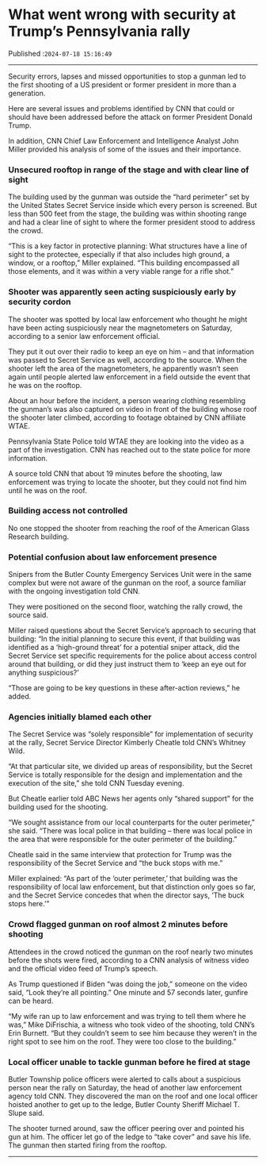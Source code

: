 # What went wrong with security at Trump’s Pennsylvania rally

Published :`2024-07-18 15:16:49`

---

Security errors, lapses and missed opportunities to stop a gunman led to the first shooting of a US president or former president in more than a generation.

Here are several issues and problems identified by CNN that could or should have been addressed before the attack on former President Donald Trump.

In addition, CNN Chief Law Enforcement and Intelligence Analyst John Miller provided his analysis of some of the issues and their importance.

### Unsecured rooftop in range of the stage and with clear line of sight

The building used by the gunman was outside the “hard perimeter” set by the United States Secret Service inside which every person is screened. But less than 500 feet from the stage, the building was within shooting range and had a clear line of sight to where the former president stood to address the crowd.

“This is a key factor in protective planning: What structures have a line of sight to the protectee, especially if that also includes high ground, a window, or a rooftop,” Miller explained. “This building encompassed all those elements, and it was within a very viable range for a rifle shot.”

### Shooter was apparently seen acting suspiciously early by security cordon

The shooter was spotted by local law enforcement who thought he might have been acting suspiciously near the magnetometers on Saturday, according to a senior law enforcement official.

They put it out over their radio to keep an eye on him – and that information was passed to Secret Service as well, according to the source. When the shooter left the area of the magnetometers, he apparently wasn’t seen again until people alerted law enforcement in a field outside the event that he was on the rooftop.

About an hour before the incident, a person wearing clothing resembling the gunman’s was also captured on video in front of the building whose roof the shooter later climbed, according to footage obtained by CNN affiliate WTAE.

Pennsylvania State Police told WTAE they are looking into the video as a part of the investigation. CNN has reached out to the state police for more information.

A source told CNN that about 19 minutes before the shooting, law enforcement was trying to locate the shooter, but they could not find him until he was on the roof.

### Building access not controlled

No one stopped the shooter from reaching the roof of the American Glass Research building.

### Potential confusion about law enforcement presence

Snipers from the Butler County Emergency Services Unit were in the same complex but were not aware of the gunman on the roof, a source familiar with the ongoing investigation told CNN.

They were positioned on the second floor, watching the rally crowd, the source said.

Miller raised questions about the Secret Service’s approach to securing that building: “In the initial planning to secure this event, if that building was identified as a ‘high-ground threat’ for a potential sniper attack, did the Secret Service set specific requirements for the police about access control around that building, or did they just instruct them to ‘keep an eye out for anything suspicious?’

“Those are going to be key questions in these after-action reviews,” he added.

### Agencies initially blamed each other

The Secret Service was “solely responsible” for implementation of security at the rally, Secret Service Director Kimberly Cheatle told CNN’s Whitney Wild.

“At that particular site, we divided up areas of responsibility, but the Secret Service is totally responsible for the design and implementation and the execution of the site,” she told CNN Tuesday evening.

But Cheatle earlier told ABC News her agents only “shared support” for the building used for the shooting.

“We sought assistance from our local counterparts for the outer perimeter,” she said. “There was local police in that building – there was local police in the area that were responsible for the outer perimeter of the building.”

Cheatle said in the same interview that protection for Trump was the responsibility of the Secret Service and “the buck stops with me.”

Miller explained: “As part of the ‘outer perimeter,’ that building was the responsibility of local law enforcement, but that distinction only goes so far, and the Secret Service concedes that when the director says, ‘The buck stops here.’”

### Crowd flagged gunman on roof almost 2 minutes before shooting

Attendees in the crowd noticed the gunman on the roof nearly two minutes before the shots were fired, according to a CNN analysis of witness video and the official video feed of Trump’s speech.

As Trump questioned if Biden “was doing the job,” someone on the video said, “Look they’re all pointing.” One minute and 57 seconds later, gunfire can be heard.

“My wife ran up to law enforcement and was trying to tell them where he was,” Mike DiFrischia, a witness who took video of the shooting, told CNN’s Erin Burnett. “But they couldn’t seem to see him because they weren’t in the right spot to see him on the roof. They were too close to the building.”

### Local officer unable to tackle gunman before he fired at stage

Butler Township police officers were alerted to calls about a suspicious person near the rally on Saturday, the head of another law enforcement agency told CNN. They discovered the man on the roof and one local officer hoisted another to get up to the ledge, Butler County Sheriff Michael T. Slupe said.

The shooter turned around, saw the officer peering over and pointed his gun at him. The officer let go of the ledge to “take cover” and save his life. The gunman then started firing from the rooftop.

---

